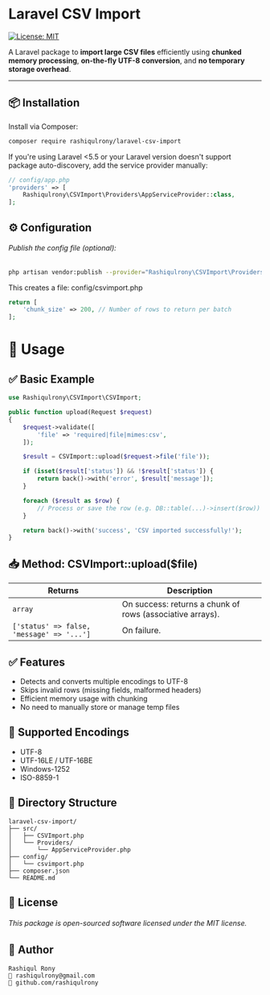 # Laravel CSV Import

[![License: MIT](https://img.shields.io/badge/license-MIT-blue.svg)](LICENSE)

A Laravel package to **import large CSV files** efficiently using **chunked memory processing**, **on-the-fly UTF-8 conversion**, and **no temporary storage overhead**.

---

## 📦 Installation

Install via Composer:

```bash
composer require rashiqulrony/laravel-csv-import
```

If you're using Laravel <5.5 or your Laravel version doesn't support package auto-discovery, add the service provider manually:
```php
// config/app.php
'providers' => [
    Rashiqulrony\CSVImport\Providers\AppServiceProvider::class,
];
```

## ⚙️ Configuration
###### Publish the config file (optional):
```bash
php artisan vendor:publish --provider="Rashiqulrony\CSVImport\Providers\AppServiceProvider" --tag=config
```
This creates a file: config/csvimport.php
```php
return [
    'chunk_size' => 200, // Number of rows to return per batch
];
```
# 🚀 Usage
## ✅ Basic Example
```php
use Rashiqulrony\CSVImport\CSVImport;

public function upload(Request $request)
{
    $request->validate([
        'file' => 'required|file|mimes:csv',
    ]);

    $result = CSVImport::upload($request->file('file'));

    if (isset($result['status']) && !$result['status']) {
        return back()->with('error', $result['message']);
    }

    foreach ($result as $row) {
        // Process or save the row (e.g. DB::table(...)->insert($row))
    }

    return back()->with('success', 'CSV imported successfully!');
}
```
## 📥 Method: CSVImport::upload($file)
| Returns                                   | Description                                               |
| ----------------------------------------- | --------------------------------------------------------- |
| `array`                                   | On success: returns a chunk of rows (associative arrays). |
| `['status' => false, 'message' => '...']` | On failure.                                               |

## ✅ Features
* Detects and converts multiple encodings to UTF-8
* Skips invalid rows (missing fields, malformed headers)
* Efficient memory usage with chunking
* No need to manually store or manage temp files

## 🧪 Supported Encodings
* UTF-8
* UTF-16LE / UTF-16BE
* Windows-1252
* ISO-8859-1

## 📂 Directory Structure

```arduion
laravel-csv-import/
├── src/
│   ├── CSVImport.php
│   └── Providers/
│       └── AppServiceProvider.php
├── config/
│   └── csvimport.php
├── composer.json
└── README.md
```

## 📝 License
###### This package is open-sourced software licensed under the MIT license.

## 👤 Author
```
Rashiqul Rony
📧 rashiqulrony@gmail.com
🔗 github.com/rashiqulrony
```
